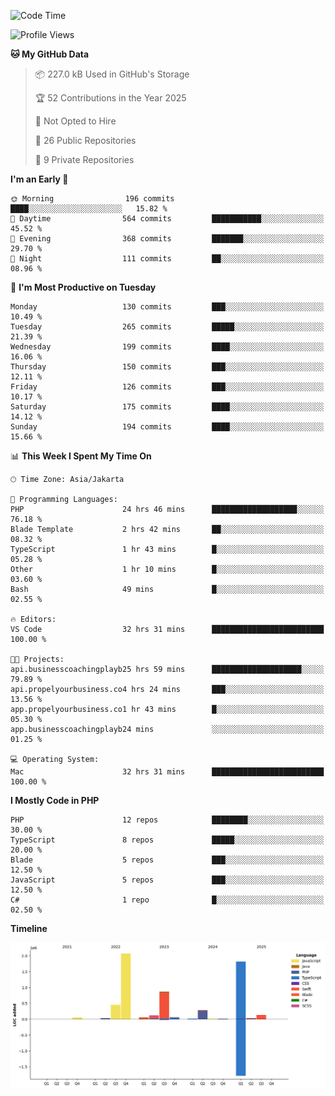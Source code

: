 <!--START_SECTION:waka-->
![Code Time](http://img.shields.io/badge/Code%20Time-962%20hrs%2043%20mins-blue)

![Profile Views](http://img.shields.io/badge/Profile%20Views-1-blue)

**🐱 My GitHub Data** 

> 📦 227.0 kB Used in GitHub's Storage 
 > 
> 🏆 52 Contributions in the Year 2025
 > 
> 🚫 Not Opted to Hire
 > 
> 📜 26 Public Repositories 
 > 
> 🔑 9 Private Repositories 
 > 
**I'm an Early 🐤** 

```text
🌞 Morning                196 commits         ████░░░░░░░░░░░░░░░░░░░░░   15.82 % 
🌆 Daytime                564 commits         ███████████░░░░░░░░░░░░░░   45.52 % 
🌃 Evening                368 commits         ███████░░░░░░░░░░░░░░░░░░   29.70 % 
🌙 Night                  111 commits         ██░░░░░░░░░░░░░░░░░░░░░░░   08.96 % 
```
📅 **I'm Most Productive on Tuesday** 

```text
Monday                   130 commits         ███░░░░░░░░░░░░░░░░░░░░░░   10.49 % 
Tuesday                  265 commits         █████░░░░░░░░░░░░░░░░░░░░   21.39 % 
Wednesday                199 commits         ████░░░░░░░░░░░░░░░░░░░░░   16.06 % 
Thursday                 150 commits         ███░░░░░░░░░░░░░░░░░░░░░░   12.11 % 
Friday                   126 commits         ███░░░░░░░░░░░░░░░░░░░░░░   10.17 % 
Saturday                 175 commits         ████░░░░░░░░░░░░░░░░░░░░░   14.12 % 
Sunday                   194 commits         ████░░░░░░░░░░░░░░░░░░░░░   15.66 % 
```


📊 **This Week I Spent My Time On** 

```text
🕑︎ Time Zone: Asia/Jakarta

💬 Programming Languages: 
PHP                      24 hrs 46 mins      ███████████████████░░░░░░   76.18 % 
Blade Template           2 hrs 42 mins       ██░░░░░░░░░░░░░░░░░░░░░░░   08.32 % 
TypeScript               1 hr 43 mins        █░░░░░░░░░░░░░░░░░░░░░░░░   05.28 % 
Other                    1 hr 10 mins        █░░░░░░░░░░░░░░░░░░░░░░░░   03.60 % 
Bash                     49 mins             █░░░░░░░░░░░░░░░░░░░░░░░░   02.55 % 

🔥 Editors: 
VS Code                  32 hrs 31 mins      █████████████████████████   100.00 % 

🐱‍💻 Projects: 
api.businesscoachingplayb25 hrs 59 mins      ████████████████████░░░░░   79.89 % 
api.propelyourbusiness.co4 hrs 24 mins       ███░░░░░░░░░░░░░░░░░░░░░░   13.56 % 
app.propelyourbusiness.co1 hr 43 mins        █░░░░░░░░░░░░░░░░░░░░░░░░   05.30 % 
app.businesscoachingplayb24 mins             ░░░░░░░░░░░░░░░░░░░░░░░░░   01.25 % 

💻 Operating System: 
Mac                      32 hrs 31 mins      █████████████████████████   100.00 % 
```

**I Mostly Code in PHP** 

```text
PHP                      12 repos            ████████░░░░░░░░░░░░░░░░░   30.00 % 
TypeScript               8 repos             █████░░░░░░░░░░░░░░░░░░░░   20.00 % 
Blade                    5 repos             ███░░░░░░░░░░░░░░░░░░░░░░   12.50 % 
JavaScript               5 repos             ███░░░░░░░░░░░░░░░░░░░░░░   12.50 % 
C#                       1 repo              █░░░░░░░░░░░░░░░░░░░░░░░░   02.50 % 
```



**Timeline**

![Lines of Code chart](https://raw.githubusercontent.com/brstreet2/brstreet2/main/assets/bar_graph.png)


<!--END_SECTION:waka-->
